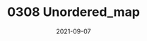 ---
title: "0308 Unordered_map"
description: 
date: 2021-09-07
image: 
math: 
license: 
hidden: false
comments: true
draft: false
categories:
    C++
---